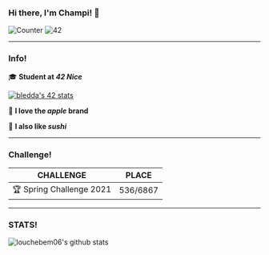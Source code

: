 
### Hi there, I'm Champi! 👋
![Counter](https://komarev.com/ghpvc/?username=louchebem06&color=blueviolet)
![42](https://badgen.net/badge/Born2Code/bledda/purple?cache=86400&icon=https://meta.intra.42.fr/assets/42_logo-7dfc9110a5319a308863b96bda33cea995046d1731cebb735e41b16255106c12.svg)

---

### Info!

🎓  **Student at *42 Nice***

[![bledda's 42 stats](https://badge42.herokuapp.com/api/stats/bledda)](https://github.com/JaeSeoKim/badge42)

🍎  **I love the *apple* brand**

🍣  **I also like *sushi***

---

### Challenge!

|CHALLENGE|PLACE|
|--|--|
|🏆 Spring Challenge 2021| 536/6867|
---

### STATS!

![louchebem06's github stats](https://github-readme-stats.vercel.app/api?username=louchebem06&&show_icons=true&title_color=ffffff&icon_color=bb2acf&text_color=daf7dc&bg_color=151515)
